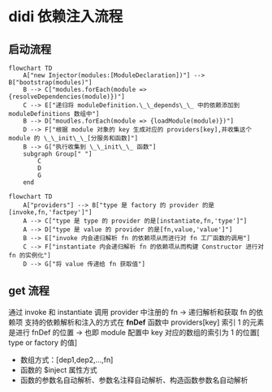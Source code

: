 # didi 依赖注入流程

## 启动流程

```mermaid
flowchart TD
    A["new Injector(modules:[ModuleDeclaration])"] --> B["bootstrap(modules)"]
    B --> C["modules.forEach(module => {resolveDependencies(module)})"]
    C --> E["递归将 moduleDefinition.\_\_depends\_\_ 中的依赖添加到 moduleDefinitions 数组中"]
    B --> D["moudles.forEach(module => {loadModule(module)})"]
    D --> F["根据 module 对象的 key 生成对应的 providers[key],并收集这个 module 的 \_\_init\_\_[分服务和函数]"]
    B --> G["执行收集到 \_\_init\_\_ 函数"]
    subgraph Group[" "]
        C
        D
        G
    end
```

```mermaid
flowchart TD
    A["providers"] --> B["type 是 factory 的 provider 的是[invoke,fn,'factpey']"]
    A --> C["type 是 type 的 provider 的是[instantiate,fn,'type']"]
    A --> D["type 是 value 的 provider 的是[fn,value,'value']"]
    B --> E["invoke 内会递归解析 fn 的依赖项从而进行对 fn 工厂函数的调用"]
    C --> F["instantiate 内会递归解析 fn 的依赖项从而构建 Constructor 进行对 fn 的实例化"]
    D --> G["将 value 传递给 fn 获取值"]
```

## get 流程

通过 invoke 和 instantiate 调用 provider 中注册的 fn -> 递归解析和获取 fn 的依赖项
支持的依赖解析和注入的方式在 **fnDef** 函数中
providers[key]  索引 1 的元素是进行 fnDef 的位置 -> 也即 module 配置中 key 对应的数组的索引为 1 的位置[ type or factory 的值]

- 数组方式：[dep1,dep2,...,fn]
- 函数的 $inject 属性方式
- 函数的参数名自动解析、参数名注释自动解析、构造函数参数名自动解析
